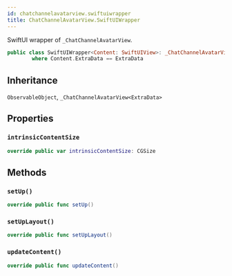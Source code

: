 ```yaml
---
id: chatchannelavatarview.swiftuiwrapper 
title: ChatChannelAvatarView.SwiftUIWrapper
--- 
```


SwiftUI wrapper of `_ChatChannelAvatarView`.

``` swift
public class SwiftUIWrapper<Content: SwiftUIView>: _ChatChannelAvatarView<ExtraData>, ObservableObject
        where Content.ExtraData == ExtraData
```

## Inheritance

`ObservableObject`, `_ChatChannelAvatarView<ExtraData>`

## Properties

### `intrinsicContentSize`

``` swift
override public var intrinsicContentSize: CGSize 
```

## Methods

### `setUp()`

``` swift
override public func setUp() 
```

### `setUpLayout()`

``` swift
override public func setUpLayout() 
```

### `updateContent()`

``` swift
override public func updateContent() 
```
